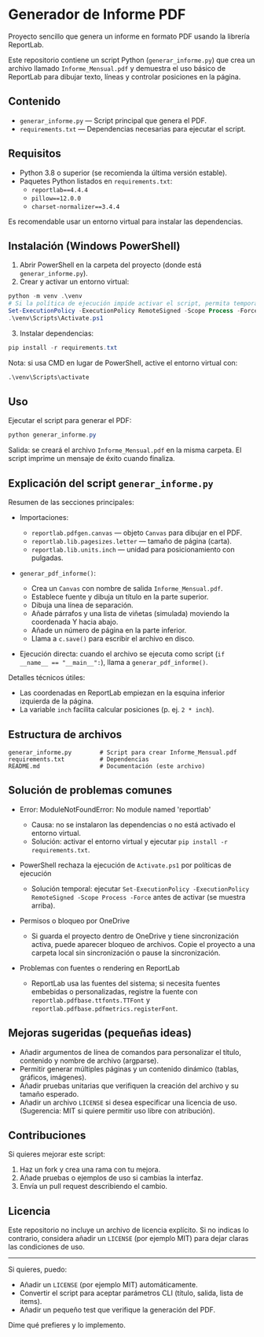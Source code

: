 # Generador de Informe PDF

Proyecto sencillo que genera un informe en formato PDF usando la librería ReportLab.

Este repositorio contiene un script Python (`generar_informe.py`) que crea un archivo llamado `Informe_Mensual.pdf` y demuestra el uso básico de ReportLab para dibujar texto, líneas y controlar posiciones en la página.

## Contenido

- `generar_informe.py` — Script principal que genera el PDF.
- `requirements.txt` — Dependencias necesarias para ejecutar el script.

## Requisitos

- Python 3.8 o superior (se recomienda la última versión estable).
- Paquetes Python listados en `requirements.txt`:
  - `reportlab==4.4.4`
  - `pillow==12.0.0`
  - `charset-normalizer==3.4.4`

Es recomendable usar un entorno virtual para instalar las dependencias.

## Instalación (Windows PowerShell)

1. Abrir PowerShell en la carpeta del proyecto (donde está `generar_informe.py`).
2. Crear y activar un entorno virtual:

```powershell
python -m venv .\venv
# Si la política de ejecución impide activar el script, permita temporalmente la ejecución solo para la sesión:
Set-ExecutionPolicy -ExecutionPolicy RemoteSigned -Scope Process -Force
.\venv\Scripts\Activate.ps1
```

3. Instalar dependencias:

```powershell
pip install -r requirements.txt
```

Nota: si usa CMD en lugar de PowerShell, active el entorno virtual con:

```cmd
.\venv\Scripts\activate
```

## Uso

Ejecutar el script para generar el PDF:

```powershell
python generar_informe.py
```

Salida: se creará el archivo `Informe_Mensual.pdf` en la misma carpeta. El script imprime un mensaje de éxito cuando finaliza.

## Explicación del script `generar_informe.py`

Resumen de las secciones principales:

- Importaciones:
  - `reportlab.pdfgen.canvas` — objeto `Canvas` para dibujar en el PDF.
  - `reportlab.lib.pagesizes.letter` — tamaño de página (carta).
  - `reportlab.lib.units.inch` — unidad para posicionamiento con pulgadas.

- `generar_pdf_informe()`:
  - Crea un `Canvas` con nombre de salida `Informe_Mensual.pdf`.
  - Establece fuente y dibuja un título en la parte superior.
  - Dibuja una línea de separación.
  - Añade párrafos y una lista de viñetas (simulada) moviendo la coordenada Y hacia abajo.
  - Añade un número de página en la parte inferior.
  - Llama a `c.save()` para escribir el archivo en disco.

- Ejecución directa: cuando el archivo se ejecuta como script (`if __name__ == "__main__":`), llama a `generar_pdf_informe()`.

Detalles técnicos útiles:

- Las coordenadas en ReportLab empiezan en la esquina inferior izquierda de la página.
- La variable `inch` facilita calcular posiciones (p. ej. `2 * inch`).

## Estructura de archivos

```
generar_informe.py        # Script para crear Informe_Mensual.pdf
requirements.txt          # Dependencias
README.md                 # Documentación (este archivo)
```

## Solución de problemas comunes

- Error: ModuleNotFoundError: No module named 'reportlab'
  - Causa: no se instalaron las dependencias o no está activado el entorno virtual.
  - Solución: activar el entorno virtual y ejecutar `pip install -r requirements.txt`.

- PowerShell rechaza la ejecución de `Activate.ps1` por políticas de ejecución
  - Solución temporal: ejecutar `Set-ExecutionPolicy -ExecutionPolicy RemoteSigned -Scope Process -Force` antes de activar (se muestra arriba).

- Permisos o bloqueo por OneDrive
  - Si guarda el proyecto dentro de OneDrive y tiene sincronización activa, puede aparecer bloqueo de archivos. Copie el proyecto a una carpeta local sin sincronización o pause la sincronización.

- Problemas con fuentes o rendering en ReportLab
  - ReportLab usa las fuentes del sistema; si necesita fuentes embebidas o personalizadas, registre la fuente con `reportlab.pdfbase.ttfonts.TTFont` y `reportlab.pdfbase.pdfmetrics.registerFont`.

## Mejoras sugeridas (pequeñas ideas)

- Añadir argumentos de línea de comandos para personalizar el título, contenido y nombre de archivo (argparse).
- Permitir generar múltiples páginas y un contenido dinámico (tablas, gráficos, imágenes).
- Añadir pruebas unitarias que verifiquen la creación del archivo y su tamaño esperado.
- Añadir un archivo `LICENSE` si desea especificar una licencia de uso. (Sugerencia: MIT si quiere permitir uso libre con atribución).

## Contribuciones

Si quieres mejorar este script:

1. Haz un fork y crea una rama con tu mejora.
2. Añade pruebas o ejemplos de uso si cambias la interfaz.
3. Envía un pull request describiendo el cambio.

## Licencia

Este repositorio no incluye un archivo de licencia explícito. Si no indicas lo contrario, considera añadir un `LICENSE` (por ejemplo MIT) para dejar claras las condiciones de uso.

---

Si quieres, puedo:

- Añadir un `LICENSE` (por ejemplo MIT) automáticamente.
- Convertir el script para aceptar parámetros CLI (título, salida, lista de items).
- Añadir un pequeño test que verifique la generación del PDF.

Dime qué prefieres y lo implemento.
